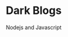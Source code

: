 ---
title: Dark Blogs
subtitle: Nodejs and Javascript
layout: default
modal-id: 5
html: https://blog-secret.herokuapp.com/
thumbnail: darkblogs.jpg
project-date: november 2019
category: Nodejs and Javascript
description: Showcase our skill on routing, doing slug, mongodb, mongoose. and encryption.

---